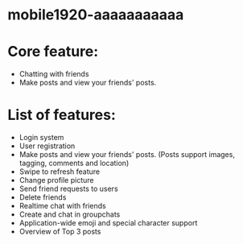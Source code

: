 # mobile1920-aaaaaaaaaaa

# Core feature:

- Chatting with friends
- Make posts and view your friends' posts.

# List of features:

- Login system
- User registration
- Make posts and view your friends' posts. (Posts support images, tagging, comments and location)
- Swipe to refresh feature
- Change profile picture
- Send friend requests to users
- Delete friends
- Realtime chat with friends
- Create and chat in groupchats
- Application-wide emoji and special character support
- Overview of Top 3 posts
